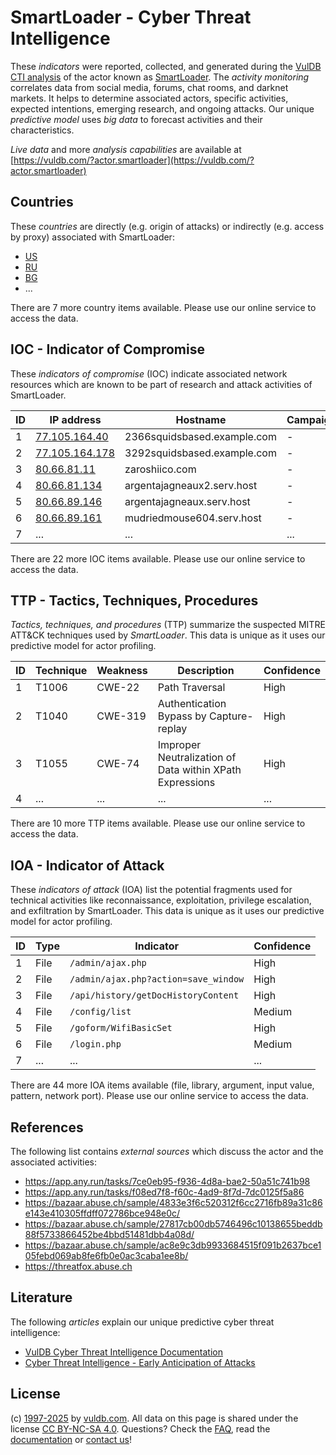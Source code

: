 # SmartLoader - Cyber Threat Intelligence

These _indicators_ were reported, collected, and generated during the [VulDB CTI analysis](https://vuldb.com/?kb.cti) of the actor known as [SmartLoader](https://vuldb.com/?actor.smartloader). The _activity monitoring_ correlates data from social media, forums, chat rooms, and darknet markets. It helps to determine associated actors, specific activities, expected intentions, emerging research, and ongoing attacks. Our unique _predictive model_ uses _big data_ to forecast activities and their characteristics.

_Live data_ and more _analysis capabilities_ are available at [https://vuldb.com/?actor.smartloader](https://vuldb.com/?actor.smartloader)

## Countries

These _countries_ are directly (e.g. origin of attacks) or indirectly (e.g. access by proxy) associated with SmartLoader:

* [US](https://vuldb.com/?country.us)
* [RU](https://vuldb.com/?country.ru)
* [BG](https://vuldb.com/?country.bg)
* ...

There are 7 more country items available. Please use our online service to access the data.

## IOC - Indicator of Compromise

These _indicators of compromise_ (IOC) indicate associated network resources which are known to be part of research and attack activities of SmartLoader.

ID | IP address | Hostname | Campaign | Confidence
-- | ---------- | -------- | -------- | ----------
1 | [77.105.164.40](https://vuldb.com/?ip.77.105.164.40) | 2366squidsbased.example.com | - | High
2 | [77.105.164.178](https://vuldb.com/?ip.77.105.164.178) | 3292squidsbased.example.com | - | High
3 | [80.66.81.11](https://vuldb.com/?ip.80.66.81.11) | zaroshiico.com | - | High
4 | [80.66.81.134](https://vuldb.com/?ip.80.66.81.134) | argentajagneaux2.serv.host | - | High
5 | [80.66.89.146](https://vuldb.com/?ip.80.66.89.146) | argentajagneaux.serv.host | - | High
6 | [80.66.89.161](https://vuldb.com/?ip.80.66.89.161) | mudriedmouse604.serv.host | - | High
7 | ... | ... | ... | ...

There are 22 more IOC items available. Please use our online service to access the data.

## TTP - Tactics, Techniques, Procedures

_Tactics, techniques, and procedures_ (TTP) summarize the suspected MITRE ATT&CK techniques used by _SmartLoader_. This data is unique as it uses our predictive model for actor profiling.

ID | Technique | Weakness | Description | Confidence
-- | --------- | -------- | ----------- | ----------
1 | T1006 | CWE-22 | Path Traversal | High
2 | T1040 | CWE-319 | Authentication Bypass by Capture-replay | High
3 | T1055 | CWE-74 | Improper Neutralization of Data within XPath Expressions | High
4 | ... | ... | ... | ...

There are 10 more TTP items available. Please use our online service to access the data.

## IOA - Indicator of Attack

These _indicators of attack_ (IOA) list the potential fragments used for technical activities like reconnaissance, exploitation, privilege escalation, and exfiltration by SmartLoader. This data is unique as it uses our predictive model for actor profiling.

ID | Type | Indicator | Confidence
-- | ---- | --------- | ----------
1 | File | `/admin/ajax.php` | High
2 | File | `/admin/ajax.php?action=save_window` | High
3 | File | `/api/history/getDocHistoryContent` | High
4 | File | `/config/list` | Medium
5 | File | `/goform/WifiBasicSet` | High
6 | File | `/login.php` | Medium
7 | ... | ... | ...

There are 44 more IOA items available (file, library, argument, input value, pattern, network port). Please use our online service to access the data.

## References

The following list contains _external sources_ which discuss the actor and the associated activities:

* https://app.any.run/tasks/7ce0eb95-f936-4d8a-bae2-50a51c741b98
* https://app.any.run/tasks/f08ed7f8-f60c-4ad9-8f7d-7dc0125f5a86
* https://bazaar.abuse.ch/sample/4833e3f6c520312f6cc2716fb89a31c86e143e410305ffdff072786bce948e0c/
* https://bazaar.abuse.ch/sample/27817cb00db5746496c10138655beddb88f5733866452be4bbd51481dbb4a08d/
* https://bazaar.abuse.ch/sample/ac8e9c3db9933684515f091b2637bce105febd069ab8fe6fb0e0ac3caba1ee8b/
* https://threatfox.abuse.ch

## Literature

The following _articles_ explain our unique predictive cyber threat intelligence:

* [VulDB Cyber Threat Intelligence Documentation](https://vuldb.com/?kb.cti)
* [Cyber Threat Intelligence - Early Anticipation of Attacks](https://www.scip.ch/en/?labs.20201022)

## License

(c) [1997-2025](https://vuldb.com/?kb.changelog) by [vuldb.com](https://vuldb.com/?kb.about). All data on this page is shared under the license [CC BY-NC-SA 4.0](https://creativecommons.org/licenses/by-nc-sa/4.0/). Questions? Check the [FAQ](https://vuldb.com/?kb.faq), read the [documentation](https://vuldb.com/?kb) or [contact us](https://vuldb.com/?contact)!
